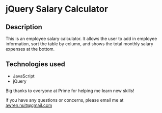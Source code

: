 # jQuery Salary Calculator

## Description

This is an employee salary calculator. It allows the user to add in employee information, sort the table by column, and shows the total monthly salary expenses at the bottom.

## Technologies used
- JavaScript
- jQuery

Big thanks to everyone at Prime for helping me learn new skills!

If you have any questions or concerns, please email me at awren.nuit@gmail.com
